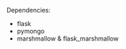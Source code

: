 Dependencies:

<ul>
<li>flask</li>
<li>pymongo</li>
<li>marshmallow & flask_marshmallow</li>

</ul>
